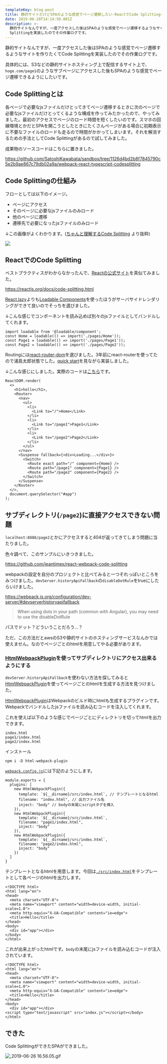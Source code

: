```yaml
---
templateKey: blog-post
title: 静的サイトだけどSPAのような感覚でページ遷移したい-ReactでCode Splitting-
date: 2019-06-28T14:14:50.801Z
description: >-
  静的サイトなんですが、一度アクセスした後はSPAのような感覚でページ遷移するようなサイトを作りたくてCode
  Splittingを実装したのでその作業ログです。
---
```

静的サイトなんですが、一度アクセスした後はSPAのような感覚でページ遷移するようなサイトを作りたくてCode Splittingを実装したのでその作業ログです。

具体的には、S3などの静的サイトホスティング上で配信するサイト上で、`hoge.com/page1`のようなサブページにアクセスした後もSPAのような感覚でページ遷移できるようにしたいです。

## Code Splittingとは

各ページで必要なjsファイルだけとってきてページ遷移するときに次のページで必要なjsファイルだけとってくるような構成を作ってみたかったので、やってみました。最初のアクセスでページのロード時間を短くしたいのです。スマホの回線環境とかだとSPAを開こうとしたときにたくさんページがある場合に初期表示に不要なファイルのロードも走るので時間がかかってしまいます。それを解消するための手法としてCode Splittingがあるので試してみました。

成果物のソースコードはこちらに置きました。

https://github.com/SatoshiKawabata/sandbox/tree/1126d4bd2b8f7845790c5e2b9ae867c79db02a9a/webpack-react-typescript-codesplitting

## Code Splittingの仕組み

フローとしては以下のイメージ。

* ページにアクセス
* そのページに必要なjsファイルのみロード
* 他のページに遷移
* 遷移先で必要になったjsファイルのみロード

↓この画像がよくわかります。([ちゃんと理解するCode Splitting](https://qiita.com/seya/items/06b160adb7801ae9e66f) より抜粋)

![](https://camo.qiitausercontent.com/b0c16c75a2d124fe030e28c53eee8003e8af13f7/68747470733a2f2f71696974612d696d6167652d73746f72652e73332e616d617a6f6e6177732e636f6d2f302f3135303536392f31313065316261622d643730382d633230622d333865622d3532386234633939306333612e706e67)

## ReactでのCode Splitting

ベストプラクティスがわからなかったんで、[Reactの公式サイト](https://reactjs.org/docs/code-splitting.html#route-based-code-splitting)を真似てみました。

https://reactjs.org/docs/code-splitting.html

[React.lazy](https://reactjs.org/docs/code-splitting.html#reactlazy)よりも[Loadable Components](https://github.com/smooth-code/loadable-components)を使ったほうがサーバサイドレンダリングができて良いのでそっちを選びました。

↓こんな感じでコンポーネントを読み込めば別々のjsファイルとしてバンドルしてくれます。

```
import loadable from '@loadable/component';
const Home = loadable(() => import('./pages/Home'));
const Page1 = loadable(() => import('./pages/Page1'));
const Page2 = loadable(() => import('./pages/Page2'));
```

Routingには[react-router-dom](https://github.com/ReactTraining/react-router/tree/master/packages/react-router-dom)を選びました。3年前にreact-routerを使ってたので浦島太郎状態でした。[quick start](https://reacttraining.com/react-router/web/guides/quick-start)を見ながら実装しました。

↓こんな感じにしました。実際のコードは[こちら](https://github.com/SatoshiKawabata/sandbox/blob/1126d4bd2b8f7845790c5e2b9ae867c79db02a9a/webpack-react-typescript-codesplitting/src/index.tsx)です。

```
ReactDOM.render(
  <>
    <h1>hello</h1>,
    <Router>
      <nav>
        <ul>
          <li>
            <Link to="/">Home</Link>
          </li>
          <li>
            <Link to="/page1">Page1</Link>
          </li>
          <li>
            <Link to="/page2">Page2</Link>
          </li>
        </ul>
      </nav>
      <Suspense fallback={<div>Loading...</div>}>
        <Switch>
          <Route exact path="/" component={Home} />
          <Route path="/page1" component={Page1} />
          <Route path="/page2" component={Page2} />
        </Switch>
      </Suspense>
    </Router>
  </>,
  document.querySelector("#app")
);
```

## サブディレクトリ(`/page2`)に直接アクセスできない問題

`localhost:8888/page2`とかにアクセスすると404が返ってきてしまう問題に当たりました。

色々調べて、このサンプルにいきつきました。

https://github.com/jeantimex/react-webpack-code-splitting

webpackの設定を自分のプロジェクトと比べてみると一つそれっぽいところをみつけました。`devServer.historyApiFallback`の`disableDotRule`をtrueにしたらいけました。

https://webpack.js.org/configuration/dev-server/#devserverhistoryapifallback

> When using dots in your path (common with Angular), you may need to use the disableDotRule

パスでドット？どういうことだろう…？

ただ、この方法だとawsのS3や静的サイトのホスティングサービスなんかでは使えません。なのでページごとのhtmlを用意してやる必要があります。

### [HtmlWebpackPlugin](https://github.com/jantimon/html-webpack-plugin)を使ってサブディレクトリにアクセス出来るようにする

`devServer.historyApiFallback`を使わない方法を探してみると[HtmlWebpackPlugin](https://github.com/jantimon/html-webpack-plugin)を使ってページごとのhtmlを生成する方法を見つけました。

[HtmlWebpackPlugin](https://github.com/jantimon/html-webpack-plugin)はWebpackのビルド時にhtmlも生成するプラグインです。Webpackでバンドルしたjsファイルを読み込むコードを注入してくれます。

これを使えば以下のような感じでページごとにディレクトリを切ってhtmlを出力できます。

```
index.html
page1/index.html
page2/index.html
```

インストール

```
npm i -D html-webpack-plugin
```

[`webpack.config.js`](https://github.com/SatoshiKawabata/sandbox/blob/1126d4bd2b8f7845790c5e2b9ae867c79db02a9a/webpack-react-typescript-codesplitting/webpack.config.js)には下記のようにします。

```
module.exports = {
  plugins: [
    new HtmlWebpackPlugin({
      template: `${__dirname}/src/index.html`, // テンプレートとなるhtml
      filename: "index.html", // 出力ファイル名
      inject: "body" // bodyの末尾にscriptタグを挿入
    }),
    new HtmlWebpackPlugin({
      template: `${__dirname}/src/index.html`,
      filename: "page1/index.html",
      inject: "body"
    }),
    new HtmlWebpackPlugin({
      template: `${__dirname}/src/index.html`,
      filename: "page2/index.html",
      inject: "body"
    })
  ]
}
```

テンプレートとなるhtmlを用意します。今回は[`./src/index.html`](https://github.com/SatoshiKawabata/sandbox/blob/1126d4bd2b8f7845790c5e2b9ae867c79db02a9a/webpack-react-typescript-codesplitting/src/index.html)をテンプレートとして各ページのhtmlを出力します。

```
<!DOCTYPE html>
<html lang="en">
<head>
  <meta charset="UTF-8">
  <meta name="viewport" content="width=device-width, initial-scale=1.0">
  <meta http-equiv="X-UA-Compatible" content="ie=edge">
  <title>Hello</title>
</head>
<body>
  <div id="app"></div>
</body>
</html>
```

これが出来上がったhtmlです。`body`の末尾にjsファイルを読み込むコードが注入されています。

```
<!DOCTYPE html>
<html lang="en">
<head>
  <meta charset="UTF-8">
  <meta name="viewport" content="width=device-width, initial-scale=1.0">
  <meta http-equiv="X-UA-Compatible" content="ie=edge">
  <title>Hello</title>
</head>
<body>
  <div id="app"></div>
<script type="text/javascript" src="index.js"></script></body>
</html>
```

## できた

Code SplittingができたSPAができました。

![,2019-06-26 16.56.05.gif](/img/158e927c.gif)
